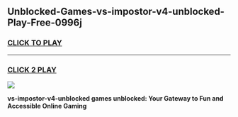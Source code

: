 
## Unblocked-Games-vs-impostor-v4-unblocked-Play-Free-0996j
<h3>
<a href="https://premium76.site?title=vs-impostor-v4-unblocked&ref=19M">CLICK TO PLAY</a></h3>
<hr>

<h3>
<a href="https://premium76.site?title=vs-impostor-v4-unblocked&ref=19M">CLICK 2 PLAY</a>
  
</h3>

<a href="https://premium76.site?title=vs-impostor-v4-unblocked&ref=19M"><img src="https://clearcache.store/games.png"></a>


**vs-impostor-v4-unblocked games unblocked: Your Gateway to Fun and Accessible Online Gaming**
